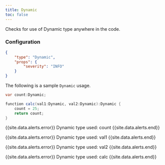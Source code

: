 ```yaml
---
title: Dynamic
toc: false
---
```


Checks for use of Dynamic type anywhere in the code.

### Configuration

```json
{
    "type": "Dynamic",
    "props": {
        "severity": "INFO"
    }
}
```

The following is a sample `Dynamic` usage.

```java
var count:Dynamic;

function calc(val1:Dynamic, val2:Dynamic):Dynamic {
    count = 25;
    return count;
}
```

{{site.data.alerts.error}} Dynamic type used: count {{site.data.alerts.end}}

{{site.data.alerts.error}} Dynamic type used: val1 {{site.data.alerts.end}}

{{site.data.alerts.error}} Dynamic type used: val2 {{site.data.alerts.end}}

{{site.data.alerts.error}} Dynamic type used: calc {{site.data.alerts.end}}